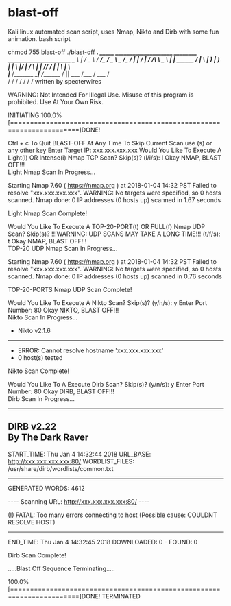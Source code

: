 # blast-off
Kali linux automated scan script, uses Nmap, Nikto and Dirb with some fun animation.
bash script

chmod 755 blast-off
./blast-off
  __________.____       _____    ____________________      ________  ______________________
  \______   \    |     /  _  \  /   _____/\__    ___/      \_____  \ \_   _____/\_   _____/
   |    |  _/    |    /  /_\  \ \_____  \   |    |  ______  /   |   \ |    __)   |    __)  
   |    |   \    |___/    |    \/        \  |    | /_____/ /    |    \|     \    |     \   
   |______  /_______ \____|__  /_______  /  |____|         \_______  /\___  /    \___  /   
          \/        \/       \/        \/                          \/     \/         \/ 
                                                                    written by specterwires

WARNING: Not Intended For Illegal Use. Misuse of this program is prohibited. Use At Your Own Risk.

INITIATING
100.0% [=======================================================================]DONE!
                               
Ctrl + c To Quit BLAST-OFF At Any Time
To Skip Current Scan use (s) or any other key
Enter Target IP: xxx.xxx.xxx.xxx
Would You Like To Execute A Light(l) OR Intense(i) Nmap TCP Scan? Skip(s)? (l/i/s): l
Okay NMAP, BLAST OFF!!!  
Light Nmap Scan In Progress...

Starting Nmap 7.60 ( https://nmap.org ) at 2018-01-04 14:32 PST
Failed to resolve "xxx.xxx.xxx.xxx".
WARNING: No targets were specified, so 0 hosts scanned.
Nmap done: 0 IP addresses (0 hosts up) scanned in 1.67 seconds
                                          
Light Nmap Scan Complete!
                                          
Would You Like To Execute A TOP-20-PORT(t) OR FULL(f) Nmap UDP Scan? Skip(s)?
!!!WARNING: UDP SCANS MAY TAKE A LONG TIME!!! (t/f/s): t
Okay NMAP, BLAST OFF!!!  
TOP-20 UDP Nmap Scan In Progress...

Starting Nmap 7.60 ( https://nmap.org ) at 2018-01-04 14:32 PST
Failed to resolve "xxx.xxx.xxx.xxx".
WARNING: No targets were specified, so 0 hosts scanned.
Nmap done: 0 IP addresses (0 hosts up) scanned in 0.76 seconds
                                                     
TOP-20-PORTS Nmap UDP Scan Complete!
                                                     
Would You Like To Execute A Nikto Scan? Skip(s)? (y/n/s): y
Enter Port Number: 80
Okay NIKTO, BLAST OFF!!!  
Nikto Scan In Progress...
                                         
- Nikto v2.1.6
---------------------------------------------------------------------------
+ ERROR: Cannot resolve hostname 'xxx.xxx.xxx.xxx'
+ 0 host(s) tested
                                         
Nikto Scan Complete!
                                          
Would You Like To A Execute Dirb Scan? Skip(s)? (y/n/s): y
Enter Port Number: 80
Okay DIRB, BLAST OFF!!!  
Dirb Scan In Progress...

-----------------
DIRB v2.22    
By The Dark Raver
-----------------

START_TIME: Thu Jan  4 14:32:44 2018
URL_BASE: http://xxx.xxx.xxx.xxx:80/
WORDLIST_FILES: /usr/share/dirb/wordlists/common.txt

-----------------

GENERATED WORDS: 4612                                                          

---- Scanning URL: http://xxx.xxx.xxx.xxx:80/ ----
                                                                               
(!) FATAL: Too many errors connecting to host
    (Possible cause: COULDNT RESOLVE HOST)
                                                                               
-----------------
END_TIME: Thu Jan  4 14:32:45 2018
DOWNLOADED: 0 - FOUND: 0
                                          
Dirb Scan Complete!
                                          
                                             
.....Blast Off Sequence Terminating.....
                                                       
100.0% [=======================================================================]DONE!
TERMINATED
